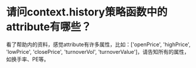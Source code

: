 # 请问context.history策略函数中的attribute有哪些？

看了帮助内的资料，感觉attribute有许多属性，比如：['openPrice', 'highPrice', 'lowPrice', 'closePrice', 'turnoverVol', 'turnoverValue']，请告知所有的属性，如换手率、PE等。